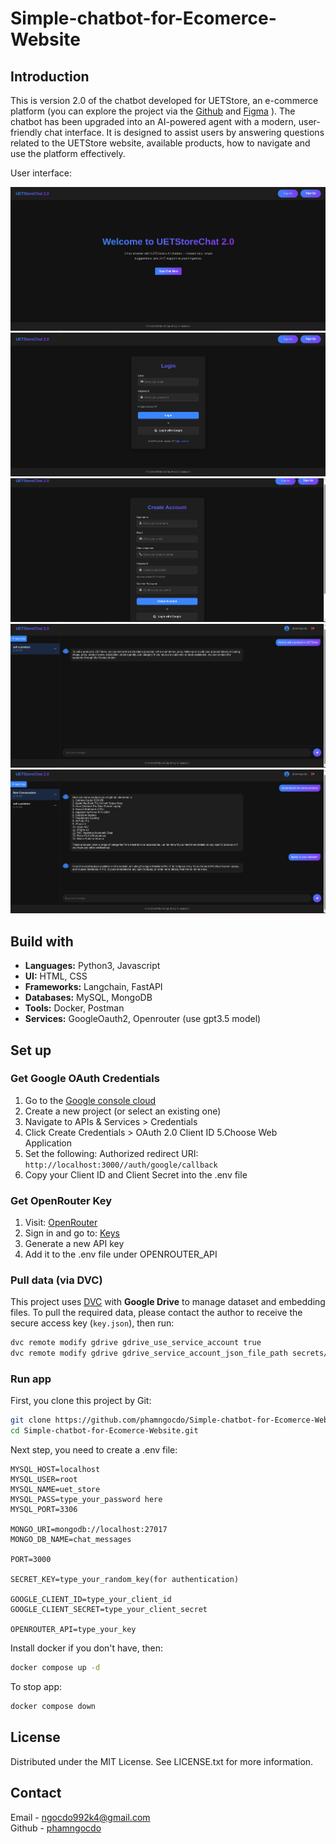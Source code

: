# Simple-chatbot-for-Ecomerce-Website


## Introduction
This is version 2.0 of the chatbot developed for UETStore, an e-commerce platform (you can explore the project via the [Github](https://github.com/Thanhlam43k4/ecommerce-website) and [Figma](https://www.figma.com/design/xPDkX9WSgpFdgxWyE12h7T/Ecommerce-Web---Group-11-s-Project?t=SlOD9XFq1hBBfJRH-0) ). The chatbot has been upgraded into an AI-powered agent with a modern, user-friendly chat interface. It is designed to assist users by answering questions related to the UETStore website, available products, how to navigate and use the platform effectively.

User interface:

![](./images/home.png)
![](./images/login.png)
![](./images/register.png)
![](./images/example1.png)
![](./images/example2.png)


## Build with
- **Languages:** Python3, Javascript
- **UI:** HTML, CSS
- **Frameworks:** Langchain, FastAPI
- **Databases:** MySQL, MongoDB
- **Tools:** Docker, Postman
- **Services:** GoogleOauth2, Openrouter (use gpt3.5 model)

## Set up

### Get Google OAuth Credentials
1. Go to the [Google console cloud](https://console.cloud.google.com/)
2. Create a new project (or select an existing one)
3. Navigate to APIs & Services > Credentials
4. Click Create Credentials > OAuth 2.0 Client ID
5.Choose Web Application
6. Set the following: Authorized redirect URI: `http://localhost:3000//auth/google/callback`
7. Copy your Client ID and Client Secret into the .env file

### Get OpenRouter Key
1. Visit: [OpenRouter](https://openrouter.ai/)
2. Sign in and go to: [Keys](https://openrouter.ai/keys)
3. Generate a new API key
4. Add it to the .env file under OPENROUTER_API

### Pull data (via DVC)
This project uses [DVC](https://dvc.org/) with **Google Drive** to manage dataset and embedding files.
To pull the required data, please contact the author to receive the secure access key (`key.json`), then run:
```bash
dvc remote modify gdrive gdrive_use_service_account true
dvc remote modify gdrive gdrive_service_account_json_file_path secrets/dvc-remote-key-viewer.json
```


### Run app
First, you clone this project by Git:
``` bash
git clone https://github.com/phamngocdo/Simple-chatbot-for-Ecomerce-Website.git
cd Simple-chatbot-for-Ecomerce-Website.git
```
Next step, you need to create a .env file:
``` .env
MYSQL_HOST=localhost
MYSQL_USER=root
MYSQL_NAME=uet_store
MYSQL_PASS=type_your_password here
MYSQL_PORT=3306

MONGO_URI=mongodb://localhost:27017
MONGO_DB_NAME=chat_messages

PORT=3000

SECRET_KEY=type_your_random_key(for authentication)

GOOGLE_CLIENT_ID=type_your_client_id
GOOGLE_CLIENT_SECRET=type_your_client_secret

OPENROUTER_API=type_your_key

```

Install docker if you don't have, then:
```bash
docker compose up -d

```
To stop app:
```bash
docker compose down
```

## License
Distributed under the MIT License. See LICENSE.txt for more information.


## Contact
Email - [ngocdo992k4@gmail.com](mailto:ngocdo992k4@gmail.com)  
Github - [phamngocdo](https://github.com/phamngocdo) 